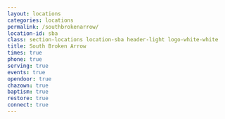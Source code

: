 ```yaml
---
layout: locations
categories: locations
permalink: /southbrokenarrow/
location-id: sba
class: section-locations location-sba header-light logo-white-white
title: South Broken Arrow
times: true
phone: true
serving: true
events: true
opendoor: true
chazown: true
baptism: true
restore: true
connect: true
---
```

